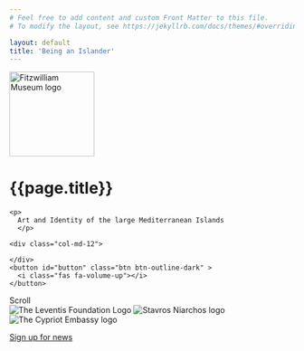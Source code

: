 ```yaml
---
# Feel free to add content and custom Front Matter to this file.
# To modify the layout, see https://jekyllrb.com/docs/themes/#overriding-theme-defaults

layout: default
title: 'Being an Islander'
---
```


<div class="section pp-scrollable" id="holding">
  <div class="intro col-md-12 my-5">
    <a href="https://www.fitzmuseum.cam.ac.uk"><img src="https://beta.fitz.ms/images/logos/Fitz_logo_white.png" width="150" alt="Fitzwilliam Museum logo" class="img-fluid"/></a>
     <h1>
      {{page.title}}
    </h1>

    <p>
      Art and Identity of the large Mediterranean Islands
      </p>

    <div class="col-md-12">

    </div>
    <button id="button" class="btn btn-outline-dark" >
      <i class="fas fa-volume-up"></i>
    </button>
</div>
  <div id="player">
      <audio autoplay hidden loop controls>
       <source src="{{ site.baseurl }}/mp3/sea.mp3" type="audio/mpeg">
          If you're reading this, audio isn't supported.
      </audio>
  </div>
  <div id="scroll-down">
  <span class="arrow-down">
  </span>
  <span id="scroll-title">
    Scroll 
  </span>
</div>
</div>

<div class="section" id="sponsors">
  <div class="col-md-12 justify-content-center">
  <img src="{{ site.baseurl }}/images/leventis.png" alt="The Leventis Foundation Logo" class="img-fluid mb-2 mr-2" />
  <img src="{{ site.baseurl }}/images/StavrosNiarchosFoundation.png" alt="Stavros Niarchos logo" class="img-fluid mr-2 mb-2"/>
  <img src="{{ site.baseurl }}/images/cyprus.png" alt="The Cypriot Embassy logo" class="img-fluid mr-2 mb-2" />

  </div>
  <div class="row">
    <div class="col-md-12 d-flex justify-content-center mt-5">
    <p>
      <a class="btn btn-outline-dark" href="https://tickets.museums.cam.ac.uk/account/create">Sign up for news</a>
    </p>
    </div>
</div>


</div>
